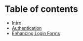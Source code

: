 # Table of contents

* [Intro](README.md)
* [Authentication](<README (1).md>)
* [Enhancing Login Forms](enhancing-login-forms.md)
